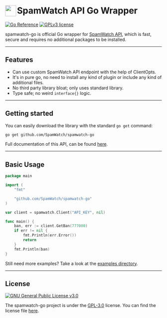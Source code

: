 # <img src="https://avatars.githubusercontent.com/u/37397813?s=200&v=4" width="35px" align="left"></img> SpamWatch API Go Wrapper 

[![Go Reference](https://pkg.go.dev/badge/github.com/SpamWatch/spamwatch-go.svg)](https://pkg.go.dev/github.com/SpamWatch/spamwatch-go) [![GPLv3 license](https://img.shields.io/badge/License-GPLv3-blue.svg)](http://perso.crans.org/besson/LICENSE.html)

spamwatch-go is official Go wrapper for [SpamWatch API](https://api.spamwat.ch), which is fast, secure and requires no additional packages to be installed.

<hr/>

## Features

- Can use custom SpamWatch API endpoint with the help of ClientOpts.
- It's in pure go, no need to install any kind of plugin or include any kind of additional files.
- No third party library bloat; only uses standard library.
- Type safe; no weird `interface{}` logic.

<hr/>

## Getting started

You can easily download the library with the standard `go get` command:

```bash
go get github.com/SpamWatch/spamwatch-go
```

Full documentation of this API, can be found [here](https://docs.spamwat.ch/).

<hr/>

## Basic Usage

```go
package main

import (
	"fmt"

	"github.com/SpamWatch/spamwatch-go"
)

var client = spamwatch.Client("API_KEY", nil)

func main() {
	ban, err := client.GetBan(777000)
	if err != nil {
		fmt.Println(err.Error())
		return
	}
	fmt.Println(ban)
}
```

Still need more examples? Take a look at the [examples directory](examples).

<hr/>

## License

[![GNU General Public License v3.0](https://www.gnu.org/graphics/gplv3-127x51.png)](https://www.gnu.org/licenses/gpl-3.0.en.html#header)

The spamwatch-go project is under the [GPL-3.0](https://opensource.org/licenses/GPL-3.0) license. You can find the license file [here](LICENSE).

